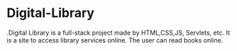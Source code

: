 # Digital-Library
.Digital Library is a full-stack project made by HTML,CSS,JS, Servlets, etc. It is a site to access library services online. The user can read books online.
